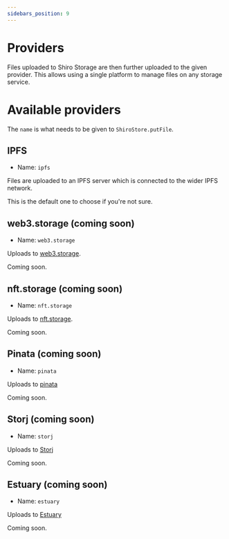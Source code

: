 ```yaml
---
sidebars_position: 9
---
```


# Providers

Files uploaded to Shiro Storage are then further uploaded to the given provider. This allows using a single platform to manage files on any storage service.

# Available providers

The `name` is what needs to be given to `ShiroStore.putFile`.

## IPFS

- Name: `ipfs`

Files are uploaded to an IPFS server which is connected to the wider IPFS network.

This is the default one to choose if you're not sure.

## web3.storage (coming soon)

- Name: `web3.storage`

Uploads to [web3.storage](https://web3.storage).

Coming soon.

## nft.storage (coming soon)

- Name: `nft.storage`

Uploads to [nft.storage](https://nft.storage).

Coming soon.

## Pinata (coming soon)

- Name: `pinata`

Uploads to [pinata](https://www.pinata.cloud/)

Coming soon.

## Storj (coming soon)

- Name: `storj`

Uploads to [Storj](https://www.storj.io/)

Coming soon.

## Estuary (coming soon)

- Name: `estuary`

Uploads to [Estuary](https://estuary.tech/)

Coming soon.

